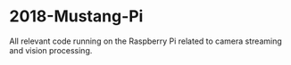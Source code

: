 # 2018-Mustang-Pi

All relevant code running on the Raspberry Pi related to camera streaming and vision processing.
